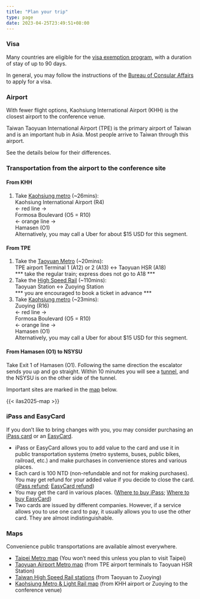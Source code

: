 ```yaml
---
title: "Plan your trip"
type: page
date: 2023-04-25T23:49:51+08:00
---
```


### Visa

Many countries are eligible for the [visa exemption
program](https://www.boca.gov.tw/cp-149-4486-7785a-2.html), with a
duration of stay of up to 90 days.

In general, you may follow the instructions of the [Bureau of Consular
Affairs](https://www.boca.gov.tw/np-137-2.html) to apply for a visa.


### Airport

With fewer flight options, Kaohsiung International Airport (KHH) is
the closest airport to the conference venue.

Taiwan Taoyuan International Airport (TPE) is the primary airport of
Taiwan and is an important hub in Asia.  Most people arrive to Taiwan
through this airport.  

See the details below for their differences.


### Transportation from the airport to the conference site

#### From KHH

1. Take [Kaohsiung metro](https://www.krtc.com.tw/eng/) (~26mins):  
Kaohsiung International Airport (R4)  
← red line →  
Formosa Boulevard (O5 = R10)  
← orange line →  
Hamasen (O1)  
Alternatively, you may call a Uber for about $15 USD for this segment.  

#### From TPE

1. Take the [Taoyuan Metro](https://www.tymetro.com.tw/tymetro-new/en/index.php)
(~20mins):  
TPE airport Terminal 1 (A12) or 2 (A13) ↔ Taoyuan HSR (A18)  
*** take the regular train; express does not go to A18 ***  
2. Take the [High Speed Rail](https://en.thsrc.com.tw/) (~110mins):  
Taoyuan Station ↔ Zuoying Station  
*** you are encouraged to book a ticket in advance ***
3. Take [Kaohsiung metro](https://www.krtc.com.tw/eng/) (~23mins):  
Zuoying (R16)  
← red line →  
Formosa Boulevard (O5 = R10)  
← orange line →  
Hamasen (O1)  
Alternatively, you may call a Uber for about $15 USD for this segment.  

#### From Hamasen (O1) to NSYSU

Take Exit 1 of Hamasen (O1).  Following the same direction the escalator sends
you up and go straight.  Within 10 minutes you will see a 
[tunnel](https://maps.app.goo.gl/vbJkGMevnMdwpWu87), and the NSYSU is on the 
other side of the tunnel.

Important sites are marked in the 
[map](https://www.google.com/maps/d/viewer?mid=1Azfb01T0c8C7lEPZkl38MuIOxMS96XQ) below.

{{< ilas2025-map >}}


### iPass and EasyCard

If you don’t like to bring changes with you, you may consider
purchasing an [iPass card](https://www.i-pass.com.tw/en) or an
[EasyCard](https://www.easycard.com.tw/en/).

- iPass or EasyCard allows you to add value to the card and use it in
  public transportation systems (metro systems, buses, public bikes,
  railroad, etc.) and make purchases in convenience stores and various
  places.
- Each card is 100 NTD (non-refundable and not for making
  purchases). You may get refund for your added value if you decide to
  close the card.  ([iPass
  refund](https://www.i-pass.com.tw/en/Page/Refund); [EasyCard
  refund](https://www.easycard.com.tw/en/service))
- You may get the card in various places.  ([Where to buy
  iPass](https://www.i-pass.com.tw/en/Page/StandardAdult); [Where to
  buy
  EasyCard](https://www.easycard.com.tw/en/easycard?cls=1521769569&id=1521769904))
- Two cards are issued by different companies.  However, if a service
  allows you to use one card to pay, it usually allows you to use the
  other card.  They are almost indistinguishable.


### Maps

Convenience public transportations are available almost everywhere.

- [Taipei Metro
  map](https://english.metro.taipei/cp.aspx?n=1BE0AF76C79F9A38) (You
  won’t need this unless you plan to visit Taipei)  
- [Taoyuan Airport Metro
  map](https://www.tymetro.com.tw/tymetro-new/en/_pages/travel-guide/road.html)
  (from TPE airport terminals to Taoyuan HSR Station)
- [Taiwan High Speed
  Rail
  stations](https://en.thsrc.com.tw/ArticleContent/ad3798f7-cf0b-4728-9a5e-9196931d6f48)
  (from Taoyuan to Zuoying)
- [Kaohsiung Metro & Light Rail
  map](https://www.krtc.com.tw/eng/KLRT/guide_map) (from KHH airport or
  Zuoying to the conference venue)

